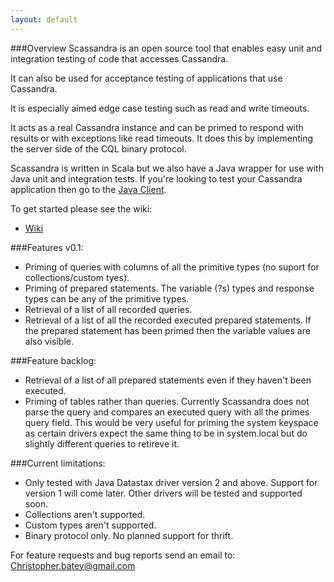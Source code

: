 ```yaml
---
layout: default
---
```


###Overview
Scassandra is an open source tool that enables easy unit and integration testing of code that accesses Cassandra.

It can also be used for acceptance testing of applications that use Cassandra.

It is especially aimed edge case testing such as read and write timeouts.

It acts as a real Cassandra instance and can be primed to respond with results or with exceptions like read timeouts. It does this by implementing the server side of the CQL binary protocol.

Scassandra is written in Scala but we also have a Java wrapper for use with Java unit and integration tests. If you're looking to test your Cassandra application then go to the [Java Client](www.scassandra.org/java-lcient).

To get started please see the wiki:

* [Wiki](https://github.com/scassandra/scassandra-server/wiki)

###Features v0.1:
* Priming of queries with columns of all the primitive types (no suport for collections/custom tyes).
* Priming of prepared statements. The variable (?s) types and response types can be any of the primitive types.
* Retrieval of a list of all recorded queries.
* Retrieval of a list of all the recorded executed prepared statements. If the prepared statement has been primed then the variable values are also visible.

###Feature backlog:
* Retrieval of a list of all prepared statements even if they haven't been executed.
* Priming of tables rather than queries. Currently Scassandra does not parse the query and compares an executed query with all the primes query field. This would be very useful for priming the system keyspace as certain drivers expect the same thing to be in system.local but do slightly different queries to retireve it.


###Current limitations:
* Only tested with Java Datastax driver version 2 and above. Support for version 1 will come later. Other drivers will be tested and supported soon.
* Collections aren't supported.
* Custom types aren't supported.
* Binary protocol only. No planned support for thrift.

For feature requests and bug reports send an email to: Christopher.batey@gmail.com


